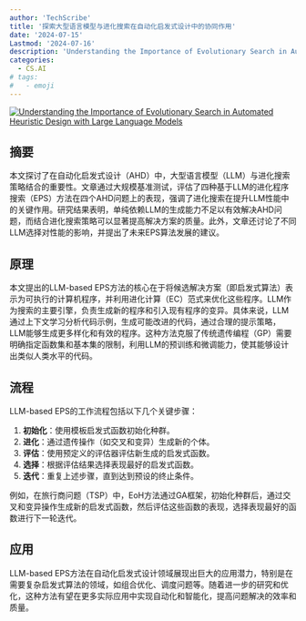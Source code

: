 ```yaml
---
author: 'TechScribe'
title: '探索大型语言模型与进化搜索在自动化启发式设计中的协同作用'
date: '2024-07-15'
Lastmod: '2024-07-16'
description: 'Understanding the Importance of Evolutionary Search in Automated Heuristic Design with Large Language Models'
categories:
  - CS.AI
# tags:
#   - emoji
---
```


[![Understanding the Importance of Evolutionary Search in Automated Heuristic Design with Large Language Models](https://arxiv-research-1301205113.cos.ap-guangzhou.myqcloud.com/images/2407.10873v1.pdf_0.jpg)](https://arxiv.org/abs/2407.10873v1)

## 摘要

本文探讨了在自动化启发式设计（AHD）中，大型语言模型（LLM）与进化搜索策略结合的重要性。文章通过大规模基准测试，评估了四种基于LLM的进化程序搜索（EPS）方法在四个AHD问题上的表现，强调了进化搜索在提升LLM性能中的关键作用。研究结果表明，单纯依赖LLM的生成能力不足以有效解决AHD问题，而结合进化搜索策略可以显著提高解决方案的质量。此外，文章还讨论了不同LLM选择对性能的影响，并提出了未来EPS算法发展的建议。<!--more-->

## 原理

本文提出的LLM-based EPS方法的核心在于将候选解决方案（即启发式算法）表示为可执行的计算机程序，并利用进化计算（EC）范式来优化这些程序。LLM作为搜索的主要引擎，负责生成新的程序和引入现有程序的变异。具体来说，LLM通过上下文学习分析代码示例，生成可能改进的代码，通过合理的提示策略，LLM能够生成更多样化和有效的程序。这种方法克服了传统遗传编程（GP）需要明确指定函数集和基本集的限制，利用LLM的预训练和微调能力，使其能够设计出类似人类水平的代码。

## 流程

LLM-based EPS的工作流程包括以下几个关键步骤：
1. **初始化**：使用模板启发式函数初始化种群。
2. **进化**：通过遗传操作（如交叉和变异）生成新的个体。
3. **评估**：使用预定义的评估器评估新生成的启发式函数。
4. **选择**：根据评估结果选择表现最好的启发式函数。
5. **迭代**：重复上述步骤，直到达到预设的终止条件。

例如，在旅行商问题（TSP）中，EoH方法通过GA框架，初始化种群后，通过交叉和变异操作生成新的启发式函数，然后评估这些函数的表现，选择表现最好的函数进行下一轮迭代。

## 应用

LLM-based EPS方法在自动化启发式设计领域展现出巨大的应用潜力，特别是在需要复杂启发式算法的领域，如组合优化、调度问题等。随着进一步的研究和优化，这种方法有望在更多实际应用中实现自动化和智能化，提高问题解决的效率和质量。